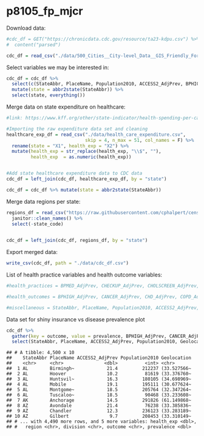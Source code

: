 p8105\_fp\_mjcr
================

Download data:

``` r
#cdc_df = GET("https://chronicdata.cdc.gov/resource/ta23-kdpu.csv") %>%
#  content("parsed") 

cdc_df = read_csv("./data/500_Cities__City-level_Data__GIS_Friendly_Format___2016_release.csv")
```

Select variables we may be interested in:

``` r
cdc_df = cdc_df %>%
  select(c(StateAbbr, PlaceName, Population2010, ACCESS2_AdjPrev, BPHIGH_AdjPrev, BPMED_AdjPrev, CANCER_AdjPrev, CHD_AdjPrev, CHECKUP_AdjPrev, CHOLSCREEN_AdjPrev, COLON_SCREEN_AdjPrev, COPD_AdjPrev,COREM_AdjPrev, COREW_AdjPrev, DENTAL_AdjPrev, DIABETES_AdjPrev, HIGHCHOL_AdjPrev, LPA_AdjPrev, MAMMOUSE_AdjPrev, OBESITY_AdjPrev, PAPTEST_AdjPrev, PHLTH_AdjPrev, STROKE_AdjPrev, Geolocation)) %>% 
  mutate(state = abbr2state(StateAbbr)) %>%
  select(state, everything())
```

Merge data on state expenditure on healthcare:

``` r
#link: https://www.kff.org/other/state-indicator/health-spending-per-capita/?currentTimeframe=0&sortModel=%7B%22colId%22:%22Location%22,%22sort%22:%22asc%22%7D

#Importing the raw expenditure data set and cleaning
healthcare_exp_df = read_csv("./data/health_care_expenditure.csv", 
                             skip = 4, n_max = 51, col_names = F) %>%
  rename(state = "X1", health_exp = "X2") %>%
  mutate(health_exp = str_replace(health_exp, "\\$", ""),
         health_exp  = as.numeric(health_exp))


#Add state healthcare expenditure data to CDC data
cdc_df = left_join(cdc_df, healthcare_exp_df, by = "state")

cdc_df = cdc_df %>% mutate(state = abbr2state(StateAbbr))
```

Merge data regions per state:

``` r
regions_df = read_csv("https://raw.githubusercontent.com/cphalpert/census-regions/master/us%20census%20bureau%20regions%20and%20divisions.csv") %>%
  janitor::clean_names() %>%
  select(-state_code)
  

cdc_df = left_join(cdc_df, regions_df, by = "state")
```

Export merged data:

``` r
write_csv(cdc_df, path = "./data/cdc_df.csv")
```

List of health practice variables and health outcome variables:

``` r
#health_practices = BPMED_AdjPrev, CHECKUP_AdjPrev, CHOLSCREEN_AdjPrev, COLON_SCREEN_AdjPrev, COREM_AdjPrev, COREW_AdjPrev, DENTAL_AdjPrev, LPA_AdjPrev, MAMMOUSE_AdjPrev, PAPTEST_AdjPrev

#health_outcomes = BPHIGH_AdjPrev, CANCER_AdjPrev, CHD_AdjPrev, COPD_AdjPrev, DIABETES_AdjPrev, HIGHCHOL_AdjPrev, OBESITY_AdjPrev, PHLTH_AdjPrev, STROKE_AdjPrev

#miscellaneous = StateAbbr, PlaceName, Population2010, ACCESS2_AdjPrev, Geolocation, state, health_exp, region, division
```

Data set for shiny insurance vs disease prevalence plot

``` r
cdc_df %>% 
  gather(key = outcome, value = prevalence, BPHIGH_AdjPrev, CANCER_AdjPrev, CHD_AdjPrev, COPD_AdjPrev, DIABETES_AdjPrev, HIGHCHOL_AdjPrev, OBESITY_AdjPrev, PHLTH_AdjPrev, STROKE_AdjPrev) %>% 
  select(StateAbbr, PlaceName, ACCESS2_AdjPrev, Population2010, Geolocation, health_exp, region, division, outcome, prevalence)
```

    ## # A tibble: 4,500 x 10
    ##    StateAbbr PlaceName ACCESS2_AdjPrev Population2010 Geolocation
    ##    <chr>     <chr>               <dbl>          <int> <chr>      
    ##  1 AL        Birmingh~            21.4         212237 (33.527566~
    ##  2 AL        Hoover               10.2          81619 (33.376760~
    ##  3 AL        Huntsvil~            16.3         180105 (34.698969~
    ##  4 AL        Mobile               19.1         195111 (30.677624~
    ##  5 AL        Montgome~            18.5         205764 (32.347264~
    ##  6 AL        Tuscaloo~            18.5          90468 (33.233608~
    ##  7 AK        Anchorage            14.5         291826 (61.149868~
    ##  8 AZ        Avondale             21.4          76238 (33.385836~
    ##  9 AZ        Chandler             12.3         236123 (33.283189~
    ## 10 AZ        Gilbert               9.7         208453 (33.310149~
    ## # ... with 4,490 more rows, and 5 more variables: health_exp <dbl>,
    ## #   region <chr>, division <chr>, outcome <chr>, prevalence <dbl>
